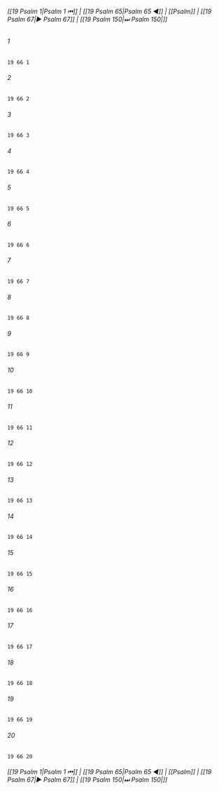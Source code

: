 
###### [[19 Psalm 1|Psalm 1 ⏮]] | [[19 Psalm 65|Psalm 65 ◀]] | [[Psalm]] | [[19 Psalm 67|▶ Psalm 67]] | [[19 Psalm 150|⏭ Psalm 150|]]

###### 1
``` verse
19 66 1 
```
###### 2
``` verse
19 66 2 
```
###### 3
``` verse
19 66 3 
```
###### 4
``` verse
19 66 4 
```
###### 5
``` verse
19 66 5 
```
###### 6
``` verse
19 66 6 
```
###### 7
``` verse
19 66 7 
```
###### 8
``` verse
19 66 8 
```
###### 9
``` verse
19 66 9 
```
###### 10
``` verse
19 66 10 
```
###### 11
``` verse
19 66 11 
```
###### 12
``` verse
19 66 12 
```
###### 13
``` verse
19 66 13 
```
###### 14
``` verse
19 66 14 
```
###### 15
``` verse
19 66 15 
```
###### 16
``` verse
19 66 16 
```
###### 17
``` verse
19 66 17 
```
###### 18
``` verse
19 66 18 
```
###### 19
``` verse
19 66 19 
```
###### 20
``` verse
19 66 20 
```

###### [[19 Psalm 1|Psalm 1 ⏮]] | [[19 Psalm 65|Psalm 65 ◀]] | [[Psalm]] | [[19 Psalm 67|▶ Psalm 67]] | [[19 Psalm 150|⏭ Psalm 150|]]

